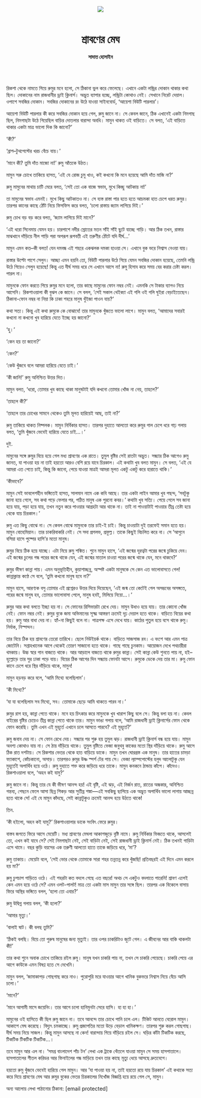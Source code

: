 <div align=center>
<img src=https://images.prothomalo.com/prothomalo-bangla/2021-01/1d75151c-eff9-4e9f-ac28-aebc4618d00f/palo_bangla_og.png />
<br><br>
<h1>শ্রাবণের মেঘ</h1>
<h4>সাদাত হোসাইন</h4>
<br><br>
</div>

রিকশা থেকে নামতে গিয়ে রুমুর মনে হলো, সে ঠিকানা ভুল করে ফেলেছে। এখানে একটা লন্ড্রির দোকান থাকার কথা ছিল। দোকানের নাম রাজধানীর ড্রাই ক্লিনার্স। অদ্ভুত ব্যাপার হচ্ছে, লন্ড্রিটা কোথাও নেই। সেখানে নিরেট দেয়াল। ওপাশে সবজির দোকান। সবজির দোকানের রং উঠে যাওয়া সাইনবোর্ড, ‘আয়েশা বিউটি পারলার’।

আয়েশা বিউটি পারলার কী করে সবজির দোকান হয়ে গেল, রুমু জানে না। সে কেবল জানে, ঠিক এখানেই একটা নিমগাছ ছিল, নিমগাছটা উঠে গিয়েছিল বাড়ির দোতলার বারান্দা অবধি। মামুন থাকত ওই বাড়িতে। সে বলত, ‘এই বাড়িতে থাকার একটা মাত্র ভালো দিক কি জানো?’

‘কী?’

‘ব্রাশ–টুথপেস্টের খরচ বেঁচে যায়।’

‘মানে কী? তুমি দাঁত মাজো না!’ রুমু আঁতকে উঠত।

মামুন সরু চোখে তাকিয়ে হাসত, ‘এই যে রোজ চুমু খাও, কই কখনো কি মনে হয়েছে আমি দাঁত মাজি না?’

রুমু মামুনের মাথায় চাটি মেরে বলত, ‘সেই তো এক বাজে স্বভাব, মুখে কিচ্ছু আটকায় না!’

তা মামুনের স্বভাব এমনই। মুখে কিছু আটকাতও না। সে ব্যস্ত রাস্তা পার হতে হতে আচমকা হাত চেপে ধরত রুমুর। তারপর কানের কাছে ঠোঁট নিয়ে ফিসফিস করে বলত, ‘চলো রাস্তায় জ্যাম লাগিয়ে দিই।’

রুমু চোখ বড় বড় করে বলত, ‘জ্যাম লাগিয়ে দিই মানে?’

‘এই ধরো সিনেমায় যেমন হয়। চারপাশে নদীর স্রোতের মতন সাঁই সাঁই ছুটে যাচ্ছে গাড়ি। আর ঠিক তখন, রাস্তার মাঝখানে দাঁড়িয়ে নীল শাড়ি পরা অপরূপ রূপবতী এই তরুণীর ঠোঁটে যদি দীর্ঘ...’

মামুন এমন কত–কী বলত! যেন দমবন্ধ এই শহরে একঝলক দমকা হাওয়া সে। এখানে বুক ভরে নিশ্বাস নেওয়া যায়।

রাস্তার উল্টো পাশে সেলুন। আচ্ছা এমন হয়নি তো, বিউটি পারলার উঠে গিয়ে যেমন সবজির দোকান হয়েছে, তেমনি লন্ড্রি উঠে গিয়েও সেলুন হয়েছে! কিন্তু এত দীর্ঘ সময় ধরে সে এখানে আসে না! রুমু হিসাব করে সময় বের করার চেষ্টা করল। পারল না।

মামুনকে ফোন করতে গিয়ে রুমুর মনে হলো, তার কাছে মামুনের ফোন নম্বর নেই। এমনকি সে টাকার ব্যাগও নিয়ে আসেনি। রিকশাওয়ালা কী বুঝল কে জানে। সে বলল, ‘সেই সকাল থেইক্যা এই গলি ওই গলি ঘুইরা বেড়াইতেছেন। ঠিকানা-ফোন নম্বর না নিয়া কি ঢাকা শহরে মানুষ খুঁইজা পাওন যায়?’

কথা সত্য। কিন্তু এই কথা রুমুকে কে বোঝাবে! তার মামুনকে খুঁজতে ভালো লাগে। মামুন বলত, ‘আমাদের সবারই কখনো না কখনো খুব হারিয়ে যেতে ইচ্ছে হয় জানো?’

‘হু।’

‘কেন হয় তা জানো?’

‘কেন?’

‘কেউ খুঁজবে বলে আমরা হারিয়ে যেতে চাই।’

‘কী জানি!’ রুমু অনিশ্চিত উত্তর দিত।

মামুন বলত, ‘ধরো, তোমার খুব কাছে থাকা মানুষটাই যদি কখনো তোমার খোঁজ না নেয়, তাহলে?’

‘তাহলে কী?’

‘তাহলে তার চোখের সামনে থেকেও তুমি মূলত হারিয়েই আছ, তাই না?’

রুমু তাকিয়ে থাকত নিষ্পলক। মামুন নির্বিকার হাসত। তারপর দুহাতে আলতো করে রুমুর গাল চেপে ধরে গাঢ় গলায় বলত, ‘তুমি খুঁজবে ভেবেই হারিয়ে যেতে চাই...।’

দুই.

মামুনের সঙ্গে রুমুর বিয়ে হয়ে গেল মধ্য শ্রাবণের এক রাতে। তুমুল বৃষ্টির সেই রাতটা অদ্ভুত। সন্ধ্যার ঠিক আগেও রুমু জানত, যা পাওয়া হয় না তাই হয়তো আরও বেশি রয়ে যাবে চিরকাল। এই কথাটা খুব বলত মামুন। সে বলত, ‘এই যে আমরা এত পেতে চাই, কিন্তু কি জানো, পেয়ে যাওয়া মাত্রই আমরা মূলত একটু একটু করে হারাতে থাকি।’

‘কীভাবে?’

মামুন সেই ভাবলেশহীন ভঙ্গিতেই হাসত, সালমান নামে এক কবি আছে। তার একটা লাইন আমার খুব পছন্দ, ‘সবটুকু জানা হয়ে গেলে, সব কথা পড়ে ফেলার পর, পঠিত মানুষ এক পুরনো কবর।’ কথাটা খুব সত্যি। পেয়ে গেলে সব জানা হয়ে যায়, পড়া হয়ে যায়, তখন নতুন করে পাওয়ার আগ্রহটা আর থাকে না। তাই না পাওয়াটাই পাওয়ার তীব্র তেষ্টা হয়ে থেকে যায় চিরকাল।’

রুমু এত কিছু বোঝে না। সে কেবল বোঝে মামুনকে তার চাই-ই চাই। কিন্তু চাওয়াটা দুই তরফেই সমান হতে হয়। মামুন বোহেমিয়ান। তার চাকরিবাকরি নেই। সে সদা প্রগলভ, প্রফুল্ল। তাকে কিছুই বিচলিত করে না। সে ‘আগুনে বসিয়া হাসে পুষ্পের হাসি’র মতো মানুষ।

রুমুর বিয়ে ঠিক হয়ে যাচ্ছে। এটা নিয়ে রুমু শঙ্কিত। শুনে মামুন হাসে, ‘এই জন্মের দূরত্বটা পরের জন্মে চুকিয়ে দেব। এই জন্মের চুলের গন্ধ পরের জন্মে থাকে যেন, এই জন্মের মাতাল চাওয়া পরের জন্মে থাকে যেন, মনে থাকবে?’

রুমুর ভীষণ কান্না পায়। এমন অনুভূতিহীন, কুয়াশাচ্ছন্ন, অস্পষ্ট একটা মানুষকে সে কেন এত ভালোবাসতে গেল! কান্নাক্লান্ত কণ্ঠে সে বলে, ‘তুমি কখনো মানুষ হবে না?’

মামুন হাসে, আরণ্যক বসু তোমার এই প্রশ্নেরও উত্তর দিয়ে দিয়েছেন, ‘এই জন্ম তো কেটেই গেল অসম্ভবের অসঙ্গতে, পরের জন্মে মানুষ হব, তোমার ভালোবাসা পেলে, মানুষ হবই, মিলিয়ে নিয়ো...।’

রুমুর আর কথা বলতে ইচ্ছা হয় না। সে ফোনের রিসিভারটা রেখে দেয়। মামুন উধাও হয়ে যায়। তার কোনো খোঁজ নেই। ফোন নম্বর নেই। রুমুর বুকে জমা অভিমানের সূক্ষ্ম আস্তরণ ক্রমেই দৃঢ় দেয়াল হতে থাকে। বাড়িতে বিয়ের কথা হয়। রুমু আর বাধা দেয় না। হ্যাঁ-না কিছুই বলে না। পাত্রপক্ষ এসে দেখে যায়। কাঠের পুতুল হয়ে বসে থাকে রুমু। নির্বাক, নিস্পন্দন।

তার বিয়ে ঠিক হয় শ্রাবণের তেরো তারিখে। ছেলে নিউইয়র্ক থাকে। বাড়িতে সাজসাজ রব। এ বংশে আর এমন পাত্র জোটেনি। সপ্তাহখানেক আগে থেকেই তোরণ সাজানো হতে থাকে। গাছে গাছে চুনকাম। আয়োজন দেখে পথচারীরা থমকায়। উচ্চ স্বরে গান বাজতে থাকে। আর আড়ালে বাজতে থাকে রুমুর কান্না। সেই কান্না কেউ শুনতে পায় না, হই–হুল্লোড়ে তার সুর ঢাকা পড়ে যায়। বিয়ের ঠিক আগের দিন সন্ধ্যায় ফোনটা আসে। রুমুকে ডেকে দেয় তার মা। রুমু ফোন কানে চেপে ধরে স্থির দাঁড়িয়ে থাকে, মামুন!

মামুন হড়বড় করে বলে, ‘আমি মিথ্যে বলেছিলাম’।

‘কী মিথ্যে?’

‘যা যা বলেছিলাম সব মিথ্যে, সব। তোমাকে ছেড়ে আমি থাকতে পারব না।’

রুমুর রাগ হয়, কান্না পেতে থাকে। মনে হয় চিৎকার করে মামুনকে খুব খারাপ কিছু বলে সে। কিন্তু বলা হয় না। কেবল বাইরের বৃষ্টির চেয়েও তীব্র কান্না পেতে থাকে তার। মামুন ভাঙা গলায় বলে, ‘আমি রাজধানী ড্রাই ক্লিনার্সের ফোন থেকে ফোন করেছি। তুমি এখন এই মুহূর্তে এখানে চলে আসতে পারবে? এই মুহূর্তে?’

রুমু জবাব দেয় না। সে ফোন রেখে দেয়। সন্ধ্যার পর শুরু হয় তুমুল ঝড়। রাজধানী ড্রাই ক্লিনার্স বন্ধ হয়ে যায়। মামুন অবশ্য কোথাও যায় না। সে ঠায় দাঁড়িয়ে থাকে। তুমুল বৃষ্টিতে ভেজা জবুথবু কাকের মতো স্থির দাঁড়িয়ে থাকে। রুমু আসে ঠিক রাত দশটায়। সে রিকশার ভেতর থেকে হাত বাড়িয়ে ডাকে। মামুন তখন ঘোরগ্রস্ত এক মানুষ। তার হাতের চামড়া ফ্যাকাশে, কোঁচকানো, অসাড়। তারপরও রুমুর উষ্ণ স্পর্শ টের পায় সে। ভেজা ল্যাম্পপোস্টের হলুদ আলোটুকু যেন মুহূর্তেই অপার্থিব হয়ে ওঠে। রুমু দুহাতে শক্ত করে জড়িয়ে ধরে তাকে। মামুন কনকনে ঠান্ডায় কাঁপে। কাঁদেও। রিকশাওয়ালা বলে, ‘অহন কই যামু?’

রুমু জানে না। কিন্তু তার যে কী ভীষণ আনন্দ হয়! এই বৃষ্টি, এই ঝড়, এই নির্জন রাত, রাতের অন্ধকার, অনিশ্চিত গন্তব্য, পেছনে ফেলে আসা ছিন্ন শিকড় আর সুতীব্র শঙ্কা—এই সবকিছু ছাপিয়ে এক অদ্ভুত অপার্থিব ভালো লাগায় আচ্ছন্ন হতে থাকে সে! এই যে মামুন কাঁদছে, সেই কান্নাটুকুও ক্রমেই আনন্দ হয়ে উঠতে থাকে!

তিন.

‘কী হইলো, অহন কই যামু?’ রিকশাওয়ালার ডাকে সংবিৎ ফেরে রুমুর।

বাস্তব জগতে ফিরে আসে মেয়েটি। মধ্য শ্রাবণের মেঘলা আকাশজুড়ে বৃষ্টি নামে। রুমু নির্বিকার ভিজতে থাকে, আসলেই তো, এখন কই যাবে সে? সেই নিমগাছটা নেই, সেই বাড়িটা নেই, সেই রাজধানী ড্রাই ক্লিনার্স নেই। ঠিক তখনই গাড়িটা এসে থামে। বছর কুড়ি বয়সের এক তরুণী আলতো হাতে তাকে জড়িয়ে ধরে, ‘মা’?

রুমু তাকায়। মেয়েটা বলে, ‘সেই ভোর থেকে তোমাকে সারা শহর তন্নতন্ন করে খুঁজছি! প্রতিবছরই এই দিনে এমন করলে হয় মা?’

রুমু চুপচাপ গাড়িতে ওঠে। এই শহরটা কত বদলে গেছে এত বছরে! অথচ সে একটুও বদলাতে পারেনি! শ্রাবণ এলেই কেন এমন হয়ে ওঠে সে? এমন ওলট-পালট! মাত্র তো একটা মাস মামুন তার সঙ্গে ছিল। তারপর এক বিকেলে বাসায় ফিরে অস্থির ভঙ্গিতে বলল, ‘হলো তো এবার?’

রুমু উদ্বিগ্ন গলায় বলল, ‘কী হলো?’

‘আমার মৃত্যু।’

‘বালাই ষাট। কী বলছ তুমি?’

‘ঠিকই বলছি। বিয়ে তো পুরুষ মানুষের জন্য মৃত্যুই। তার ওপর চাকরিটাও জুটে গেল। এ জীবনের আর বাকি থাকলটা কী!’

তার কথা শুনে অবাক চোখে তাকিয়ে রইল রুমু। মানুষ যখন চাকরি পায় না, তখন সে চাকরি পেয়েছে। চাকরি পেয়ে এর আগে কাউকে এমন বিষণ্ণ হতে সে দেখেনি।

মামুন বলল, ‘জামাকাপড় গোছগাছ করে নাও। পুরোপুরি মরে যাওয়ার আগে খানিক বুকভরে নিশ্বাস নিয়ে বেঁচে আসি চলো।’

‘মানে?’

‘মানে আগামী মাসে জয়েনিং। তার আগে চলো হানিমুনটা সেরে হাসি। হা হা হা।’

মামুনের ওই হাসিতে কী ছিল রুমু জানে না। তবে আনন্দে তার চোখে পানি চলে এল। টিকিট আনতে বেরোল মামুন। আকাশে মেঘ করেছে। বিদ্যুৎ চমকাচ্ছে। রুমু প্রজাপতির মতো উড়ে বেড়াল খানিকক্ষণ। তারপর শুরু করল গোছগাছ। দীর্ঘ সময় নিয়ে সাজল। কিন্তু মামুন আসছে না কেন! বারান্দায় গিয়ে দাঁড়িয়ে রইল সে। ঘড়ির কাঁটা টিকটিক করছে, টিকটিক টিকটিক টিকটিক...।

তবে মামুন আর এল না। ‘সমগ্র বাংলাদেশ পাঁচ টন’ লেখা এক ট্রাকে থেঁতলে যাওয়া মামুন সে সময় হাসপাতালে। হাসপাতালের শীতল করিডর আর ফিনাইলের গন্ধ মাড়িয়ে তখন তার কাছে মৃত্যু ধেয়ে আসছে দ্রুতবেগে।

হয়তো রুমু খুঁজবে ভেবেই হারিয়ে গেল মামুন। আর ‘যা পাওয়া হয় না, তাই হয়তো রয়ে যায় চিরকাল’ এই কথাকে সত্য করে দিয়ে শ্রাবণের মেঘ আর রুমুর বুকের ভেতর চিরকালের নিখোঁজ বিজ্ঞপ্তি হয়ে রয়ে গেল সে, মামুন।

অন্য আলোয় লেখা পাঠানোর ঠিকানা: [email protected]
